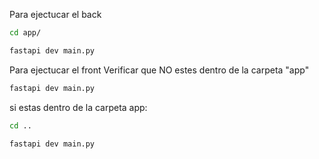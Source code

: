 Para ejectucar el back 
```bash
cd app/
```
```bash
fastapi dev main.py
```
Para ejectucar el front 
Verificar que NO estes dentro de la carpeta "app"
```bash
fastapi dev main.py
```
si estas dentro de la carpeta app:
```bash
cd ..
```
```bash
fastapi dev main.py
```
